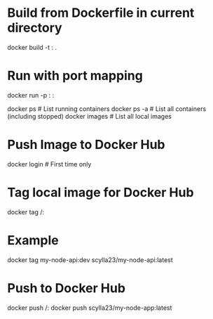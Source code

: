 # Build from Dockerfile in current directory
docker build -t <image-name>:<tag> .

# Run with port mapping
docker run -p <host-port>:<container-port> <image-name>:<tag>

docker ps                # List running containers
docker ps -a             # List all containers (including stopped)
docker images            # List all local images

# Push Image to Docker Hub
docker login  # First time only

# Tag local image for Docker Hub
docker tag <local-image> <dockerhub-username>/<repo-name>:<tag>

# Example
docker tag my-node-api:dev scylla23/my-node-api:latest

# Push to Docker Hub
docker push <dockerhub-username>/<repo-name>:<tag>
docker push scylla23/my-node-app:latest
